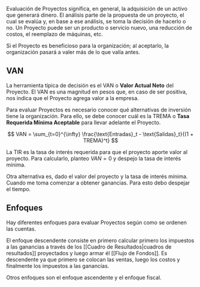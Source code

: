 Evaluación de Proyectos significa, en general, la adquisición de un activo que generará dinero. El análisis parte de la propuesta de un proyecto, el cual se evalúa y, en base a ese análisis, se toma la decisión de hacerlo o no. Un Proyecto puede ser un producto o servicio nuevo, una reducción de costos, el reemplazo de máquinas, etc. 

Si el Proyecto es beneficioso para la organización; al aceptarlo, la organización pasará a valer más de lo que valía antes.

## VAN

La herramienta típica de decisión es el VAN o **Valor Actual Neto** del Proyecto. El VAN es una magnitud en pesos que, en caso de ser positiva, nos indica que el Proyecto agrega valor a la empresa.

Para evaluar Proyectos es necesario conocer qué alternativas de inversión tiene la organización. Para ello, se debe conocer cuál es la TREMA o **Tasa Requerida Mínima Aceptable** para llevar adelante el Proyecto.

$$
VAN = \sum_{t=0}^{\infty} \frac{\text{Entradas}_t - \text{Salidas}_t}{(1 + TREMA)^t}
$$

La TIR es la tasa de interés requerida para que el proyecto aporte valor al proyecto. Para calcularlo, planteo $VAN=0$ y despejo la tasa de interés mínima.

Otra alternativa es, dado el valor del proyecto y la tasa de interés mínima. Cuando me toma comenzar a obtener ganancias. Para esto debo despejar el tiempo.

## Enfoques

Hay diferentes enfoques para evaluar Proyectos según como se ordenen las cuentas.

El enfoque descendente consiste en primero calcular primero los impuestos a las ganancias a través de los [[Cuadro de Resultados|cuadros de resultados]] proyectados y luego armar él [[Flujo de Fondos]]. Es descendente ya que primero se colocan las ventas, luego los costos y finalmente los impuestos a las ganancias.

Otros enfoques son el enfoque ascendente y el enfoque fiscal.
